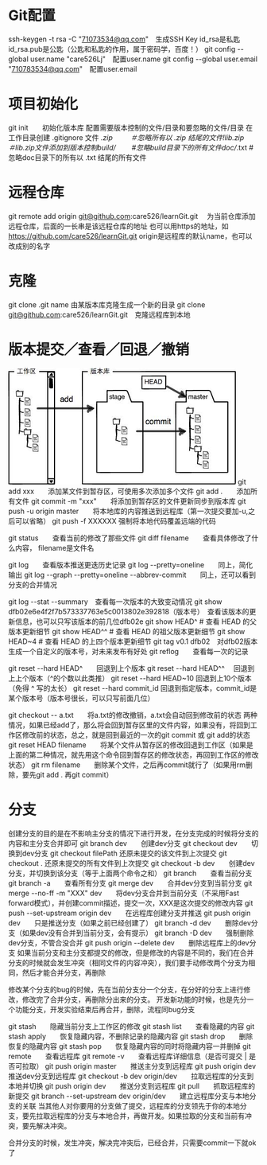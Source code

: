 # Git配置

ssh-keygen -t rsa -C "[71073534@qq.com](mailto:71073534@qq.com)"　生成SSH Key
id_rsa是私匙 id_rsa.pub是公匙（公匙和私匙的作用，属于密码学，百度！）
git config --global user.name "care526Lj"　配置user.name
git config --global user.email "[710783534@qq.com](mailto:710783534@qq.com)"　配置user.email

# 项目初始化

git init　　初始化版本库
配置需要版本控制的文件/目录和要忽略的文件/目录
在工作目录创建 .gitignore 文件
*.zip　 　 ＃忽略所有以 .zip 结尾的文件!lib.zip　 ＃lib.zip文件添加到版本控制build/　　 #忽略build目录下的所有文件doc/*.txt #忽略doc目录下的所有以 .txt 结尾的所有文件

# 远程仓库

git remote add origin [git@github.com](mailto:git@github.com):care526/learnGit.git　
为当前仓库添加远程仓库，后面的一长串是该远程仓库的地址
也可以用https的地址，如<https://github.com/care526/learnGit.git>
origin是远程库的默认name，也可以改成别的名字

# 克隆

git clone .git name 由某版本库克隆生成一个新的目录
git clone [git@github.com](mailto:git@github.com):care526/learnGit.git　克隆远程库到本地

# 版本提交／查看／回退／撤销

[![image](https://github.com/care526/blog/raw/master/%E8%BF%90%E7%BB%B4/clipboard.png)](https://github.com/care526/blog/blob/master/%E8%BF%90%E7%BB%B4/clipboard.png)
git add xxx　　添加某文件到暂存区，可使用多次添加多个文件
git add .　　添加所有文件
git commit -m "xxx"　　将添加到暂存区的文件更新同步到版本库
git push -u origin master　　将本地库的内容推送到远程库（第一次提交要加-u,之后可以省略）
git push -f XXXXXX 强制将本地代码覆盖远端的代码

git status　　查看当前的修改了那些文件
git diff filename　　查看具体修改了什么内容， filename是文件名

git log　　查看版本推送更迭历史记录
git log --pretty=oneline　　同上，简化输出
git log --graph --pretty=oneline --abbrev-commit　　同上，还可以看到分支的合并情况

git log --stat --summary　查看每一次版本的大致变动情况
git show dfb02e6e4f2f7b573337763e5c0013802e392818（版本号）　查看该版本的更新信息，也可以只写该版本的前几位dfb02e
git show HEAD^ # 查看 HEAD 的父版本更新细节
git show HEAD^^ # 查看 HEAD 的祖父版本更新细节
git show HEAD~4 # 查看 HEAD 的上四个版本更新细节
git tag v0.1 dfb02　对dfb02版本生成一个自定义的版本号，对未来发布有好处
git reflog　　查看每一次的记录

git reset --hard HEAD^　　回退到上个版本
git reset --hard HEAD^^　 回退到上上个版本（^的个数以此类推）
git reset --hard HEAD~10 回退到上10个版本（免得 ^ 写的太长）
git reset --hard commit_id 回退到指定版本，commit_id是某个版本号（版本号很长，可以只写前面几位）

git checkout -- a.txt　　将a.txt的修改撤销，a.txt会自动回到修改前的状态
两种情况，如果已经add了，那么将会回到暂存区里的文件内容，如果没有，将回到工作区修改前的状态，总之，就是回到最近的一次的git commit 或 git add的状态
git reset HEAD filename　　将某个文件从暂存区的修改回退到工作区（如果是上面的第二种情况，就先用这个命令回到暂存区的修改状态，再回到工作区的修改状态）
git rm filename　　删除某个文件，之后再commit就行了（如果用rm删除，要先git add . 再git commit）

# 分支

创建分支的目的是在不影响主分支的情况下进行开发，在分支完成的时候将分支的内容和主分支合并即可
git branch dev　　创建dev分支
git checkout dev　　切换到dev分支
git checkout filePath 还原未提交的该文件到上次提交
git checkout . 还原未提交的所有文件到上次提交
git checkout -b dev　　创建dev分支，并切换到该分支（等于上面两个命令之和）
git branch　　查看当前分支
git branch -a　　查看所有分支
git merge dev　　合并dev分支到当前分支
git merge --no-ff -m "XXX" dev　　将dev分支合并到当前分支（不采用Fast forward模式），并创建commit描述，提交一次，XXX是这次提交的修改内容
git push --set-upstream origin dev　　在远程库创建分支并推送
git push origin dev　　只是推送分支（如果之前已经创建了）
git branch -d dev　　删除dev分支（如果dev没有合并到当前分支，会有提示）
git branch -D dev　　强制删除dev分支，不管合没合并
git push origin --delete dev　　删除远程库上的dev分支
如果当前分支和主分支都提交的修改，但是修改的内容是不同的，我们在合并分支的时候就会发生冲突（相同文件的内容冲突），我们要手动修改两个分支为相同，然后才能合并分支，再删除

修改某个分支的bug的时候，先在当前分支分一个分支，在分好的分支上进行修改，修改完了合并分支，再删除分出来的分支。 开发新功能的时候，也是先分一个功能分支，开发实验结束后再合并，删除，流程同bug分支

git stash　　隐藏当前分支上工作区的修改
git stash list　　查看隐藏的内容
git stash apply　　恢复隐藏内容，不删除记录的隐藏内容
git stash drop　　删除恢复的隐藏内容
git stash pop　　恢复隐藏内容的同时将隐藏内容一并删掉
git remote　　查看远程库
git remote -v　　查看远程库详细信息（是否可提交 | 是否可拉取）
git push origin master　　推送主分支到远程库
git push origin dev　　推送dev分支到远程库
git checkout -b dev origin/dev　　拉取远程库的分支到本地并切换
git push origin dev　　推送分支到远程库
git pull　　抓取远程库的新提交
git branch --set-upstream dev origin/dev　　建立远程库分支与本地分支的关联
当其他人对你要用的分支做了提交，远程库的分支领先于你的本地分支，要先拉取远程库的分支与本地合并，再做开发。如果拉取的分支和当前有冲突，要先解决冲突。

合并分支的时候，发生冲突，解决完冲突后，已经合并，只需要commit一下就ok了